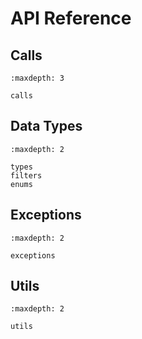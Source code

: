 # API Reference

## Calls
```{toctree}
:maxdepth: 3

calls
```
## Data Types
```{toctree}
:maxdepth: 2

types
filters
enums
```
## Exceptions
```{toctree}
:maxdepth: 2

exceptions
```
## Utils
```{toctree}
:maxdepth: 2

utils
```